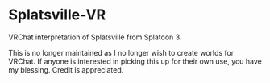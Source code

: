 # Splatsville-VR
VRChat interpretation of Splatsville from Splatoon 3. 

This is no longer maintained as I no longer wish to create worlds for VRChat. If anyone is interested in picking this up for their own use, you have my blessing. Credit is appreciated.
